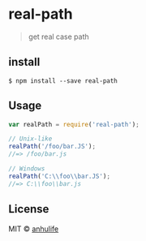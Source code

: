 # real-path

> get real case path

## install

```
$ npm install --save real-path
```

## Usage

```js
var realPath = require('real-path');

// Unix-like
realPath('/foo/bar.JS');
//=> /foo/bar.js

// Windows
realPath('C:\\foo\\bar.JS');
//=> C:\\foo\\bar.js
```

## License

MIT © [anhulife](https://github.com/anhulife)
